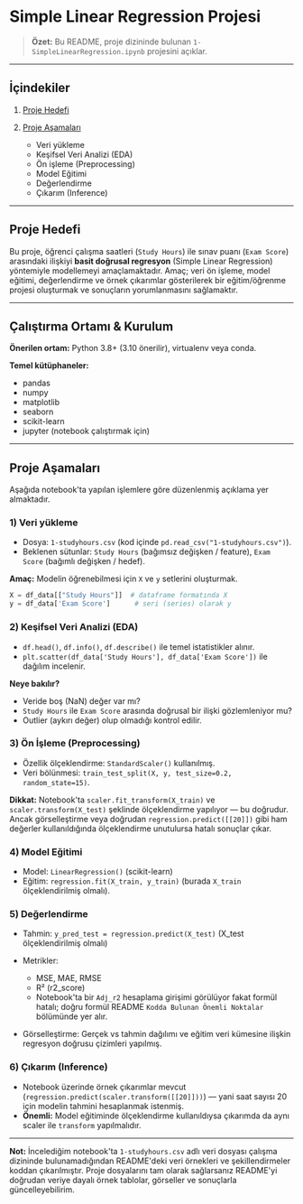 # Simple Linear Regression Projesi

> **Özet:** Bu README, proje dizininde bulunan `1-SimpleLinearRegression.ipynb` projesini açıklar. 
---

## İçindekiler

1. [Proje Hedefi](#proje-hedefi)
2. [Proje Aşamaları](#proje-aşamaları)

   * Veri yükleme
   * Keşifsel Veri Analizi (EDA)
   * Ön işleme (Preprocessing)
   * Model Eğitimi
   * Değerlendirme
   * Çıkarım (Inference)

---

## Proje Hedefi

Bu proje, öğrenci çalışma saatleri (`Study Hours`) ile sınav puanı (`Exam Score`) arasındaki ilişkiyi **basit doğrusal regresyon** (Simple Linear Regression) yöntemiyle modellemeyi amaçlamaktadır. Amaç; veri ön işleme, model eğitimi, değerlendirme ve örnek çıkarımlar gösterilerek bir eğitim/öğrenme projesi oluşturmak ve sonuçların yorumlanmasını sağlamaktır.

---

## Çalıştırma Ortamı & Kurulum

**Önerilen ortam:** Python 3.8+ (3.10 önerilir), virtualenv veya conda.

**Temel kütüphaneler:**

* pandas
* numpy
* matplotlib
* seaborn
* scikit-learn
* jupyter (notebook çalıştırmak için)

---

## Proje Aşamaları

Aşağıda notebook'ta yapılan işlemlere göre düzenlenmiş açıklama yer almaktadır.

### 1) Veri yükleme

* Dosya: `1-studyhours.csv` (kod içinde `pd.read_csv("1-studyhours.csv")`).
* Beklenen sütunlar: `Study Hours` (bağımsız değişken / feature), `Exam Score` (bağımlı değişken / hedef).

**Amaç:** Modelin öğrenebilmesi için `X` ve `y` setlerini oluşturmak.

```python
X = df_data[["Study Hours"]]  # dataframe formatında X
y = df_data['Exam Score']      # seri (series) olarak y
```

### 2) Keşifsel Veri Analizi (EDA)

* `df.head()`, `df.info()`, `df.describe()` ile temel istatistikler alınır.
* `plt.scatter(df_data['Study Hours'], df_data['Exam Score'])` ile dağılım incelenir.

**Neye bakılır?**

* Veride boş (NaN) değer var mı?
* `Study Hours` ile `Exam Score` arasında doğrusal bir ilişki gözlemleniyor mu?
* Outlier (aykırı değer) olup olmadığı kontrol edilir.

### 3) Ön İşleme (Preprocessing)

* Özellik ölçeklendirme: `StandardScaler()` kullanılmış.
* Veri bölünmesi: `train_test_split(X, y, test_size=0.2, random_state=15)`.

**Dikkat:** Notebook'ta `scaler.fit_transform(X_train)` ve `scaler.transform(X_test)` şeklinde ölçeklendirme yapılıyor — bu doğrudur. Ancak görselleştirme veya doğrudan `regression.predict([[20]])` gibi ham değerler kullanıldığında ölçeklendirme unutulursa hatalı sonuçlar çıkar.

### 4) Model Eğitimi

* Model: `LinearRegression()` (scikit-learn)
* Eğitim: `regression.fit(X_train, y_train)` (burada `X_train` ölçeklendirilmiş olmalı).

### 5) Değerlendirme

* Tahmin: `y_pred_test = regression.predict(X_test)` (X\_test ölçeklendirilmiş olmalı)
* Metrikler:

  * MSE, MAE, RMSE
  * R² (r2\_score)
  * Notebook'ta bir `Adj_r2` hesaplama girişimi görülüyor fakat formül hatalı; doğru formül README `Kodda Bulunan Önemli Noktalar` bölümünde yer alır.
* Görselleştirme: Gerçek vs tahmin dağılımı ve eğitim veri kümesine ilişkin regresyon doğrusu çizimleri yapılmış.

### 6) Çıkarım (Inference)

* Notebook üzerinde örnek çıkarımlar mevcut (`regression.predict(scaler.transform([[20]]))`) — yani saat sayısı 20 için modelin tahmini hesaplanmak istenmiş.
* **Önemli:** Model eğitiminde ölçeklendirme kullanıldıysa çıkarımda da aynı scaler ile `transform` yapılmalıdır.

---


**Not:** İncelediğim notebook'ta `1-studyhours.csv` adlı veri dosyası çalışma dizininde bulunamadığından README'deki veri örnekleri ve şekillendirmeler koddan çıkarılmıştır. Proje dosyalarını tam olarak sağlarsanız README'yi doğrudan veriye dayalı örnek tablolar, görseller ve sonuçlarla güncelleyebilirim.
